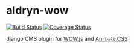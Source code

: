 # aldryn-wow

[![Build Status](https://travis-ci.org/aldryn/aldryn-wow.svg?branch=master)](https://travis-ci.org/aldryn/aldryn-wow)
[![Coverage Status](https://img.shields.io/coveralls/aldryn/aldryn-wow.svg)](https://coveralls.io/r/aldryn/aldryn-wow)

django CMS plugin for [WOW.js](http://mynameismatthieu.com/WOW/) and [Animate.CSS](http://daneden.github.io/animate.css/)
